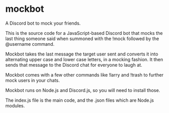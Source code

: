 # mockbot
A Discord bot to mock your friends.

This is the source code for a JavaScript-based Discord bot that mocks the last thing someone said when summoned with the !mock followed by the @username command.

Mockbot takes the last message the target user sent and converts it into alternating upper case and lower case letters, in a mocking fashion. It then sends that message to the Discord chat for everyone to laugh at.

Mockbot comes with a few other commands like !larry and !trash to further mock users in your chats.

Mockbot runs on Node.js and Discord.js, so you will need to install those.

The index.js file is the main code, and the .json files which are Node.js modules.
